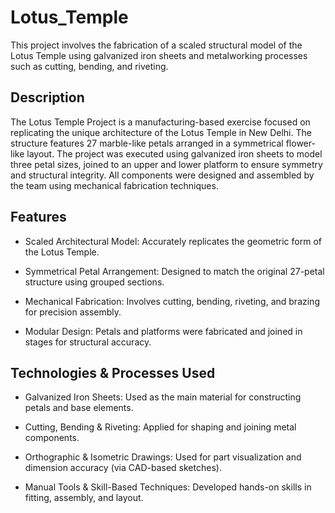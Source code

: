 # Lotus_Temple
This project involves the fabrication of a scaled structural model of the Lotus Temple using galvanized iron sheets and metalworking processes such as cutting, bending, and riveting.

## Description
The Lotus Temple Project is a manufacturing-based exercise focused on replicating the unique architecture of the Lotus Temple in New Delhi. The structure features 27 marble-like petals arranged in a symmetrical flower-like layout. The project was executed using galvanized iron sheets to model three petal sizes, joined to an upper and lower platform to ensure symmetry and structural integrity. All components were designed and assembled by the team using mechanical fabrication techniques.

## Features
- Scaled Architectural Model: Accurately replicates the geometric form of the Lotus Temple.

- Symmetrical Petal Arrangement: Designed to match the original 27-petal structure using grouped sections.

- Mechanical Fabrication: Involves cutting, bending, riveting, and brazing for precision assembly.

- Modular Design: Petals and platforms were fabricated and joined in stages for structural accuracy.

## Technologies & Processes Used
- Galvanized Iron Sheets: Used as the main material for constructing petals and base elements.

- Cutting, Bending & Riveting: Applied for shaping and joining metal components.

- Orthographic & Isometric Drawings: Used for part visualization and dimension accuracy (via CAD-based sketches).

- Manual Tools & Skill-Based Techniques: Developed hands-on skills in fitting, assembly, and layout.

